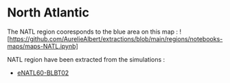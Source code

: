 # North Atlantic

The NATL region cooresponds to the blue area on this map :
![https://github.com/AurelieAlbert/extractions/blob/main/regions/notebooks-maps/maps-NATL.ipynb]

NATL region have been extracted from the simulations :
  - [eNATL60-BLBT02](https://github.com/AurelieAlbert/extractions/blob/main/regions/NATL-eNATL60-BLBT02.md)
